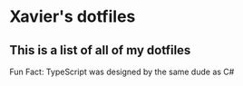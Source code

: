 # Xavier's dotfiles

## This is a list of all of my dotfiles

Fun Fact: TypeScript was designed by the same dude as C#
